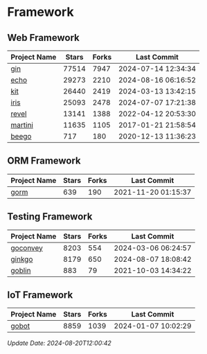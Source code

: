 # Framework

## Web Framework
| Project Name | Stars | Forks | Last Commit |
| ------------ | ----- | ----- | ----------- |
| [gin](https://github.com/gin-gonic/gin) | 77514 | 7947 | 2024-07-14 12:34:34 |
| [echo](https://github.com/labstack/echo) | 29273 | 2210 | 2024-08-16 06:16:52 |
| [kit](https://github.com/go-kit/kit) | 26440 | 2419 | 2024-03-13 13:42:15 |
| [iris](https://github.com/kataras/iris) | 25093 | 2478 | 2024-07-07 17:21:38 |
| [revel](https://github.com/revel/revel) | 13141 | 1388 | 2022-04-12 20:53:30 |
| [martini](https://github.com/go-martini/martini) | 11635 | 1105 | 2017-01-21 21:58:54 |
| [beego](https://github.com/astaxie/beego) | 717 | 180 | 2020-12-13 11:36:23 |

## ORM Framework
| Project Name | Stars | Forks | Last Commit |
| ------------ | ----- | ----- | ----------- |
| [gorm](https://github.com/jinzhu/gorm) | 639 | 190 | 2021-11-20 01:15:37 |

## Testing Framework
| Project Name | Stars | Forks | Last Commit |
| ------------ | ----- | ----- | ----------- |
| [goconvey](https://github.com/smartystreets/goconvey) | 8203 | 554 | 2024-03-06 06:24:57 |
| [ginkgo](https://github.com/onsi/ginkgo) | 8179 | 650 | 2024-08-07 18:08:42 |
| [goblin](https://github.com/franela/goblin) | 883 | 79 | 2021-10-03 14:34:22 |

## IoT Framework
| Project Name | Stars | Forks | Last Commit |
| ------------ | ----- | ----- | ----------- |
| [gobot](https://github.com/hybridgroup/gobot) | 8859 | 1039 | 2024-01-07 10:02:29 |

*Update Date: 2024-08-20T12:00:42*